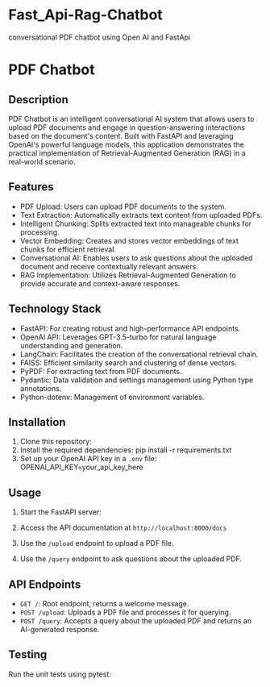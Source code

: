 # Fast_Api-Rag-Chatbot
conversational PDF chatbot using Open AI and FastApi
# PDF Chatbot

## Description

PDF Chatbot is an intelligent conversational AI system that allows users to upload PDF documents and engage in question-answering interactions based on the document's content. Built with FastAPI and leveraging OpenAI's powerful language models, this application demonstrates the practical implementation of Retrieval-Augmented Generation (RAG) in a real-world scenario.

## Features

- PDF Upload: Users can upload PDF documents to the system.
- Text Extraction: Automatically extracts text content from uploaded PDFs.
- Intelligent Chunking: Splits extracted text into manageable chunks for processing.
- Vector Embedding: Creates and stores vector embeddings of text chunks for efficient retrieval.
- Conversational AI: Enables users to ask questions about the uploaded document and receive contextually relevant answers.
- RAG Implementation: Utilizes Retrieval-Augmented Generation to provide accurate and context-aware responses.

## Technology Stack

- FastAPI: For creating robust and high-performance API endpoints.
- OpenAI API: Leverages GPT-3.5-turbo for natural language understanding and generation.
- LangChain: Facilitates the creation of the conversational retrieval chain.
- FAISS: Efficient similarity search and clustering of dense vectors.
- PyPDF: For extracting text from PDF documents.
- Pydantic: Data validation and settings management using Python type annotations.
- Python-dotenv: Management of environment variables.

## Installation

1. Clone this repository:
2. Install the required dependencies:
pip install -r requirements.txt
3. Set up your OpenAI API key in a `.env` file:
OPENAI_API_KEY=your_api_key_here

## Usage

1. Start the FastAPI server:

3. Access the API documentation at `http://localhost:8000/docs`

4. Use the `/upload` endpoint to upload a PDF file.

5. Use the `/query` endpoint to ask questions about the uploaded PDF.

## API Endpoints

- `GET /`: Root endpoint, returns a welcome message.
- `POST /upload`: Uploads a PDF file and processes it for querying.
- `POST /query`: Accepts a query about the uploaded PDF and returns an AI-generated response.

## Testing

Run the unit tests using pytest:

